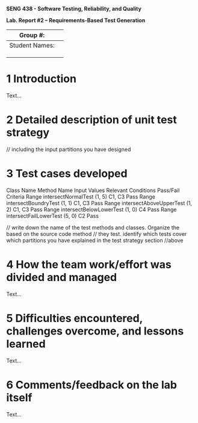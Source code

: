 **SENG 438 - Software Testing, Reliability, and Quality**

**Lab. Report \#2 – Requirements-Based Test Generation**

| Group \#:      |     |
| -------------- | --- |
| Student Names: |     |
|                |     |
|                |     |
|                |     |

# 1 Introduction

Text…

# 2 Detailed description of unit test strategy

// including the input partitions you have designed

# 3 Test cases developed

Class Name	Method Name	Input Values	Relevant Conditions	Pass/Fail Criteria
Range	intersectNormalTest	(1, 5) 	C1, C3	Pass
Range	intersectBoundryTest	(1, 1)	C1, C3	Pass
Range 	intersectAboveUpperTest	(1, 2)	C1, C3	Pass
Range	intersectBelowLowerTest	(1, 0)	C4	Pass
Range	intersectFailLowerTest	(5, 0)	C2	Pass


// write down the name of the test methods and classes. Organize the based on
the source code method // they test. identify which tests cover which partitions
you have explained in the test strategy section //above

# 4 How the team work/effort was divided and managed

Text…

# 5 Difficulties encountered, challenges overcome, and lessons learned

Text…

# 6 Comments/feedback on the lab itself

Text…
